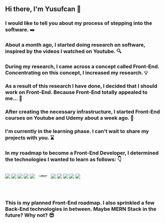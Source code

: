 ## Hi there, I'm Yusufcan 👋 

### I would like to tell you about my process of stepping into the software. :black_nib:
### About a month ago, I started doing research on software, inspired by the videos I watched on Youtube. :mag:
### During my research, I came across a concept called Front-End. Concentrating on this concept, I increased my research. :bulb:
### As a result of this research I have done, I decided that I should work on Front-End. Because Front-End totally appealed to me... :tada:
###  After creating the necessary infrastructure, I started Front-End courses on Youtube and Udemy about a week ago. :eyes:
### I'm currently in the learning phase. I can't wait to share my projects with you. :hourglass:
### In my roadmap to become a Front-End Developer, I determined the technologies I wanted to learn as follows: :point_down:
<p align='left'>
<img src="https://raw.githubusercontent.com/rahulbanerjee26/githubAboutMeGenerator/main/icons/html.svg" width="44px" align="center"> 
<img width ='44px' align='center' src ='https://raw.githubusercontent.com/rahulbanerjee26/githubAboutMeGenerator/main/icons/css.svg'>
<img width ='44px' align='center' src ='https://raw.githubusercontent.com/rahulbanerjee26/githubAboutMeGenerator/main/icons/tailwind.svg'>
<img width ='44px' align='center' src ='https://raw.githubusercontent.com/rahulbanerjee26/githubAboutMeGenerator/main/icons/bootstrap.svg'>
<img width ='44px' align='center' src ='https://raw.githubusercontent.com/rahulbanerjee26/githubAboutMeGenerator/main/icons/javascript.svg'>
<img width ='44px' align='center' src ='https://raw.githubusercontent.com/github/explore/80688e429a7d4ef2fca1e82350fe8e3517d3494d/topics/jquery/jquery.png
'>
<img width ='44px' align='center' src ='https://raw.githubusercontent.com/rahulbanerjee26/githubAboutMeGenerator/main/icons/reactjs.svg'>
<img width ='44px' align='center' src ='https://raw.githubusercontent.com/rahulbanerjee26/githubAboutMeGenerator/main/icons/firebase.svg'>
<img width ='44px' align='center' src ='https://raw.githubusercontent.com/rahulbanerjee26/githubAboutMeGenerator/main/icons/sass.svg'>
<img width ='44px' align='center' src ='https://raw.githubusercontent.com/rahulbanerjee26/githubAboutMeGenerator/main/icons/nodejs.svg'>
<img width ='44px' align='center' src ='https://raw.githubusercontent.com/rahulbanerjee26/githubAboutMeGenerator/main/icons/express.svg'>
</p>
<br>

### This is my planned Front-End roadmap. I also sprinkled a few Back-End technologies in between. Maybe MERN Stack in the future? Why not? :sunglasses:



